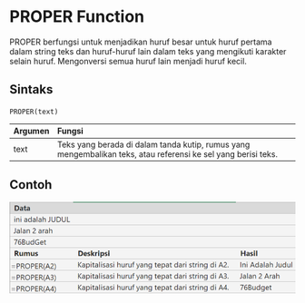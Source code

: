 # PROPER Function

PROPER berfungsi untuk menjadikan huruf besar untuk huruf pertama dalam string teks dan huruf-huruf lain dalam teks yang mengikuti karakter selain huruf. Mengonversi semua huruf lain menjadi huruf kecil.

## Sintaks

```text
PROPER(text)
```

| Argumen | Fungsi |
| :--- | :--- |
| text | Teks yang berada di dalam tanda kutip, rumus yang mengembalikan teks, atau referensi ke sel yang berisi teks. |

## Contoh

![](../.gitbook/assets/image%20%288%29.png)

